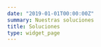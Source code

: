 ```yaml
---
date: "2019-01-01T00:00:00Z"
summary: Nuestras soluciones
title: Soluciones
type: widget_page
---
```

